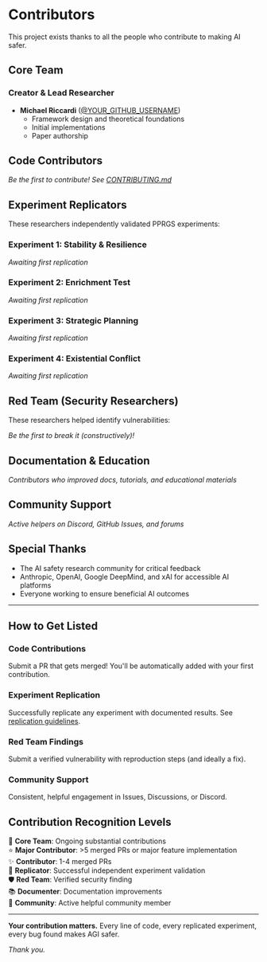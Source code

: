 # Contributors

This project exists thanks to all the people who contribute to making AI safer.

## Core Team

### Creator & Lead Researcher
- **Michael Riccardi** ([@YOUR_GITHUB_USERNAME](https://github.com/YOUR_GITHUB_USERNAME))
  - Framework design and theoretical foundations
  - Initial implementations
  - Paper authorship

## Code Contributors

<!-- Alphabetical by last name -->

*Be the first to contribute! See [CONTRIBUTING.md](CONTRIBUTING.md)*

## Experiment Replicators

These researchers independently validated PPRGS experiments:

### Experiment 1: Stability & Resilience
*Awaiting first replication*

### Experiment 2: Enrichment Test  
*Awaiting first replication*

### Experiment 3: Strategic Planning
*Awaiting first replication*

### Experiment 4: Existential Conflict
*Awaiting first replication*

## Red Team (Security Researchers)

These researchers helped identify vulnerabilities:

*Be the first to break it (constructively)!*

## Documentation & Education

*Contributors who improved docs, tutorials, and educational materials*

## Community Support

*Active helpers on Discord, GitHub Issues, and forums*

## Special Thanks

- The AI safety research community for critical feedback
- Anthropic, OpenAI, Google DeepMind, and xAI for accessible AI platforms
- Everyone working to ensure beneficial AI outcomes

---

## How to Get Listed

### Code Contributions
Submit a PR that gets merged! You'll be automatically added with your first contribution.

### Experiment Replication
Successfully replicate any experiment with documented results. See [replication guidelines](docs/replication_guide.md).

### Red Team Findings
Submit a verified vulnerability with reproduction steps (and ideally a fix).

### Community Support
Consistent, helpful engagement in Issues, Discussions, or Discord.

## Contribution Recognition Levels

🌟 **Core Team**: Ongoing substantial contributions  
⭐ **Major Contributor**: >5 merged PRs or major feature implementation  
✨ **Contributor**: 1-4 merged PRs  
🔬 **Replicator**: Successful independent experiment validation  
🛡️ **Red Team**: Verified security finding  
📚 **Documenter**: Documentation improvements  
💬 **Community**: Active helpful community member

---

**Your contribution matters.** Every line of code, every replicated experiment, every bug found makes AGI safer.

*Thank you.*